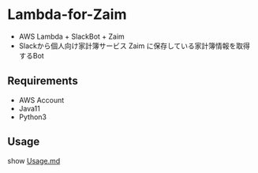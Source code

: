# Lambda-for-Zaim

- AWS Lambda + SlackBot + Zaim
- Slackから個人向け家計簿サービス Zaim に保存している家計簿情報を取得するBot

## Requirements

- AWS Account
- Java11
- Python3

## Usage

show [Usage.md](Usage.md)
